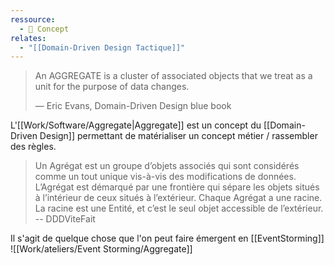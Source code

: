 ```yaml
---
ressource:
  - 🧠 Concept
relates:
  - "[[Domain-Driven Design Tactique]]"
---
```

> An AGGREGATE is a cluster of associated objects that we treat as a unit for the purpose of data changes.
>
> — Eric Evans, Domain-Driven Design blue book

L'[[Work/Software/Aggregate|Aggregate]] est un concept du [[Domain-Driven Design]] permettant de matérialiser un concept métier / rassembler des règles.

> Un Agrégat est un groupe d’objets associés qui sont considérés comme un tout unique vis-à-vis des modifications de données.
> L’Agrégat est démarqué par une frontière qui sépare les objets situés à l’intérieur de ceux situés à l’extérieur. Chaque Agrégat a une racine. La racine est une Entité, et c’est le seul objet accessible de l’extérieur.
> -- DDDViteFait

Il s'agit de quelque chose que l'on peut faire émergent en [[EventStorming]]
![[Work/ateliers/Event Storming/Aggregate]]